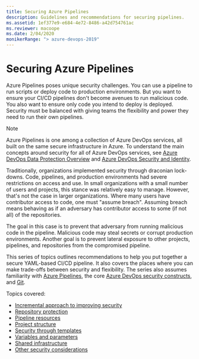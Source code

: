 ```yaml
---
title: Securing Azure Pipelines
description: Guidelines and recommendations for securing pipelines.
ms.assetid: 1ef377e9-e684-4e72-8486-a42d754761ac
ms.reviewer: macoope
ms.date: 2/04/2020
monikerRange: "> azure-devops-2019"
---
```


# Securing Azure Pipelines

Azure Pipelines poses unique security challenges.
You can use a pipeline to run scripts or deploy code to production environments.
But you want to ensure your CI/CD pipelines don't become avenues to run malicious code.
You also want to ensure only code you intend to deploy is deployed.
Security must be balanced with giving teams the flexibility and power they need to run their own pipelines.

> [!NOTE]
> Azure Pipelines is one among a collection of Azure DevOps services, all built on the same secure infrastructure in Azure.
> To understand the main concepts around security for all of Azure DevOps services, see [Azure DevOps Data Protection Overview](../../organizations/security/data-protection.md) and [Azure DevOps Security and Identity](../../organizations/security/about-security-identity.md).

Traditionally, organizations implemented security through draconian lock-downs.
Code, pipelines, and production environments had severe restrictions on access and use.
In small organizations with a small number of users and projects, this stance was relatively easy to manage.
However, that's not the case in larger organizations.
Where many users have contributor access to code, one must "assume breach".
Assuming breach means behaving as if an adversary has contributor access to some (if not all) of the repositories.

The goal in this case is to prevent that adversary from running malicious code in the pipeline.
Malicious code may steal secrets or corrupt production environments.
Another goal is to prevent lateral exposure to other projects, pipelines, and repositories from the compromised pipeline.

This series of topics outlines recommendations to help you put together a secure YAML-based CI/CD pipeline.
It also covers the places where you can make trade-offs between security and flexibility.
The series also assumes familiarity with [Azure Pipelines](../overview.md), the core [Azure DevOps security constructs](../../organizations/security/about-security-identity.md), and [Git](https://git-scm.com).

Topics covered:

- [Incremental approach to improving security](approach.md)
- [Repository protection](repos.md)
- [Pipeline resources](resources.md)
- [Project structure](projects.md)
- [Security through templates](templates.md)
- [Variables and parameters](inputs.md)
- [Shared infrastructure](infrastructure.md)
- [Other security considerations](misc.md)
